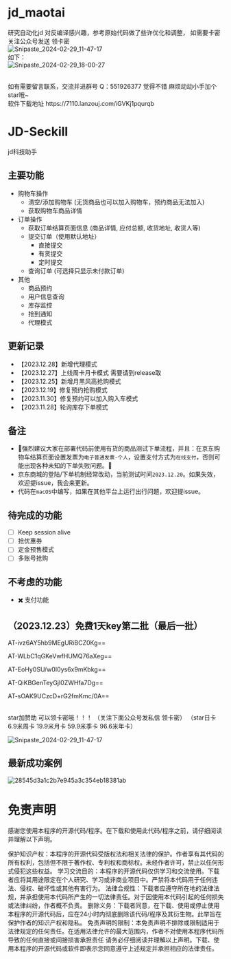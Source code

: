 # jd_maotai
研究自动化jd 对反编译感兴趣，参考原始代码做了些许优化和调整，
如需要卡密 关注公众号发送 领卡密
<br/>
![Snipaste_2024-02-29_11-47-17](https://github.com/327078466/jd_maotai/assets/88604688/b262f5c8-1f73-4f6a-9028-b7b720f2d287)
<br/>
如下：
<br/>
![Snipaste_2024-02-29_18-00-27](https://github.com/327078466/jd_maotai/assets/88604688/8cf3773f-e031-4b8e-b136-16a815f35fc8)


<br/>
如有需要留言联系，交流并进群号 Q：551926377 觉得不错 麻烦动动小手加个star哦~
<br>
软件下载地址 https://7110.lanzouj.com/iGVKj1pqurqb

# JD-Seckill
jd科技助手
## 主要功能
- 购物车操作
  - 清空/添加购物车 (无货商品也可以加入购物车，预约商品无法加入)
  - 获取购物车商品详情
- 订单操作
  - 获取订单结算页面信息 (商品详情, 应付总额, 收货地址, 收货人等)
  - 提交订单（使用默认地址）
    - 直接提交
    - 有货提交
    - 定时提交
  - 查询订单 (可选择只显示未付款订单)
- 其他
  - 商品预约
  - 用户信息查询
  - 库存监控
  - 抢到通知
  - 代理模式

## 更新记录
- 【2023.12.28】新增代理模式
- 【2023.12.27】上线周卡月卡模式 需要请到release取
- 【2023.12.25】新增月黑风高抢购模式
- 【2023.12.19】修复预约抢购模式
- 【2023.11.30】修复预约可以加入购入车模式
- 【2023.11.28】轮询库存下单模式

## 备注

- 🌟强烈建议大家在部署代码前使用有货的商品测试下单流程，并且：在京东购物车结算页面设置发票为`电子普通发票-个人`，设置支付方式为`在线支付`，否则可能出现各种未知的下单失败问题。🌟
- 京东商城的登陆/下单机制经常改动，当前测试时间`2023.12.20`。如果失效，欢迎提issue，我会来更新。
- 代码在`macOS`中编写，如果在其他平台上运行出行问题，欢迎提issue。

## 待完成的功能

- [ ] Keep session alive
- [ ] 抢优惠券
- [ ] 定金预售模式
- [ ] 多账号抢购

## 不考虑的功能

- ✖️ 支付功能

## （2023.12.23）免费1天key第二批（最后一批）


AT-ivz6AY5hb9MEgURiBCZ0Kg==

AT-WLbC1qGKeVwfHUMQ76aXeg==

AT-EoHy0SU/w0I0ys6x9mKbkg==

AT-QiKBGenTeyGjI0ZWHfa7Dg==

AT-sOAK9UCzcD+rG2fmKmc/0A==

<br>
star加赞助 可以领卡密哦！！！  （关注下面公众号发私信 领卡密）
（star日卡 6.9米周卡 19.9米月卡 59.9米季卡 96.6米年卡）

<br/>

![Snipaste_2024-02-29_11-47-17](https://github.com/327078466/jd_maotai/assets/88604688/b262f5c8-1f73-4f6a-9028-b7b720f2d287)



## 最新成功案例
![28545d3a1c2b7e945a3c354eb18381ab](https://github.com/327078466/jd_maotai/assets/88604688/0e8af0d8-ea62-4a88-a623-6390313a8713)


# 免责声明
感谢您使用本程序的开源代码/程序。在下载和使用此代码/程序之前，请仔细阅读并理解以下声明。

保护知识产权：本程序的开源代码受版权法和相关法律的保护。作者享有其代码的所有权利，包括但不限于著作权、专利权和商标权。未经作者许可，禁止以任何形式侵犯这些权益。
学习交流目的：本程序的开源代码仅供学习和交流使用。下载者应将其用途限定在个人研究、学习或非商业项目中。严禁将本代码用于任何违法、侵权、破坏性或其他有害行为。
法律合规性：下载者应遵守所在地的法律法规，并承担使用本代码所产生的一切法律责任。对于因使用本代码引起的任何损失或法律纠纷，作者概不负责。
删除义务：下载者同意，在下载、使用或停止使用本程序的开源代码后，应在24小时内彻底删除该代码/程序及其衍生物。此举旨在保护作者的知识产权和隐私。
免责声明的限制：本免责声明不排除或限制适用于法律规定的任何责任。在适用法律允许的最大范围内，作者不对使用本程序代码所导致的任何直接或间接损害承担责任
请务必仔细阅读并理解以上声明。下载、使用本程序的开源代码或软件即表示您同意遵守上述规定并承担相应的法律责任。
